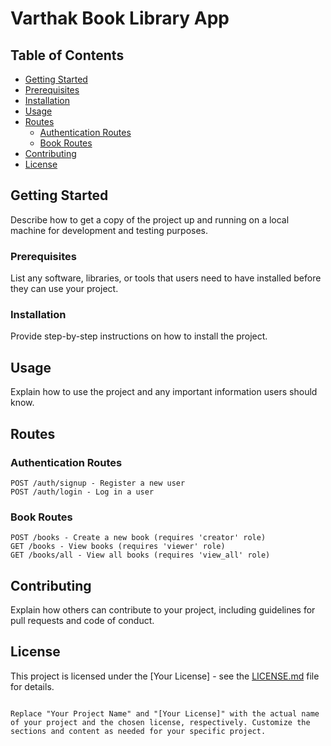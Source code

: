 
# Varthak Book Library App

## Table of Contents
- [Getting Started](#getting-started)
- [Prerequisites](#prerequisites)
- [Installation](#installation)
- [Usage](#usage)
- [Routes](#routes)
  - [Authentication Routes](#authentication-routes)
  - [Book Routes](#book-routes)
- [Contributing](#contributing)
- [License](#license)

## Getting Started

Describe how to get a copy of the project up and running on a local machine for development and testing purposes.

### Prerequisites

List any software, libraries, or tools that users need to have installed before they can use your project.

### Installation

Provide step-by-step instructions on how to install the project.

## Usage

Explain how to use the project and any important information users should know.

## Routes

### Authentication Routes

```plaintext
POST /auth/signup - Register a new user
POST /auth/login - Log in a user
```

### Book Routes

```plaintext
POST /books - Create a new book (requires 'creator' role)
GET /books - View books (requires 'viewer' role)
GET /books/all - View all books (requires 'view_all' role)
```

## Contributing

Explain how others can contribute to your project, including guidelines for pull requests and code of conduct.

## License

This project is licensed under the [Your License] - see the [LICENSE.md](LICENSE.md) file for details.
```

Replace "Your Project Name" and "[Your License]" with the actual name of your project and the chosen license, respectively. Customize the sections and content as needed for your specific project.
